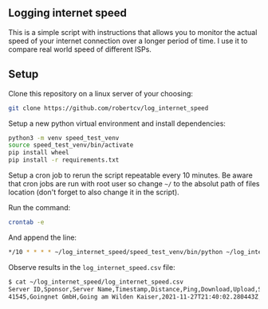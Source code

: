 ## Logging internet speed

This is a simple script with instructions that allows you to monitor the actual speed of your internet connection
over a longer period of time. I use it to compare real world speed of different ISPs.

## Setup
Clone this repository on a linux server of your choosing:

``` bash
git clone https://github.com/robertcv/log_internet_speed
```

Setup a new python virtual environment and install dependencies:

``` bash
python3 -m venv speed_test_venv
source speed_test_venv/bin/activate
pip install wheel
pip install -r requirements.txt
```

Setup a cron job to rerun the script repeatable every 10 minutes. Be aware that cron jobs are run with
root user so change `~/` to the absolut path of files location (don't forget to also change it in the script).

Run the command:

``` bash
crontab -e
```

And append the line:

``` bash
*/10 * * * * ~/log_internet_speed/speed_test_venv/bin/python ~/log_internet_speed/log_internet_speed.py
```

Observe results in the `log_internet_speed.csv` file:

``` bash
$ cat ~/log_internet_speed/log_internet_speed.csv
Server ID,Sponsor,Server Name,Timestamp,Distance,Ping,Download,Upload,Share,IP Address
41545,Goingnet GmbH,Going am Wilden Kaiser,2021-11-27T21:40:02.280443Z,263.3430080744952,66.617,43331972.74262524,39585193.34496518,,***.***.***.***
```
